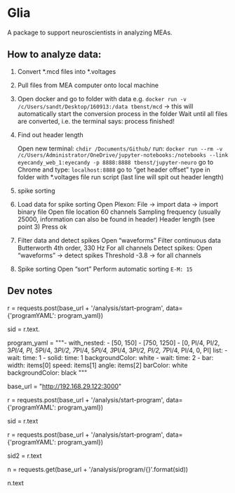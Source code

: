 # Glia
A package to support neuroscientists in analyzing MEAs.


## How to analyze data:
1. Convert *.mcd files into *.voltages

  1.	Pull files from MEA computer onto local machine 

  2.	Open docker and go to folder with data
e.g. `docker run -v /c/Users/sandt/Desktop/160913:/data tbenst/mcd`
-> this will automatically start the conversion process in the folder
Wait until all files are converted, i.e. the terminal says: process finished!

3.	Find out header length

    Open new terminal:
    `chdir /Documents/Github/`
	run: 
    `docker run --rm -v /c/Users/Administrator/OneDrive/jupyter-notebooks:/notebooks --link eyecandy_web_1:eyecandy -p 8888:8888 tbenst/jupyter-neuro`
	go to Chrome and type: `localhost:8888`
	go to “get header offset”
	type in folder with *.voltages file
	run script (last line will spit out header length)

2. spike sorting
  4.	Load data for spike sorting
Open Plexon:
File -> import data -> import binary file
Open file location
	60 channels
Sampling frequency (usually 25000, information can also be found in header)
	Header length (see point 3)
	Press ok

  5.	Filter data and detect spikes
Open “waveforms”
Filter continuous data
	Butterworth 4th order, 330 Hz 
		For all channels
Detect spikes:
	Open “waveforms” -> detect spikes
		Threshold -3.8 -> for all channels

  6.	Spike sorting
Open “sort”
Perform automatic sorting 
    `E-M: 15`


## Dev notes
r = requests.post(base_url + '/analysis/start-program', data={'programYAML': program_yaml})

sid = r.text.

program_yaml = """- with_nested:
    - [50, 150]
    - [750, 1250]
    - [0, PI/4, PI/2, 3*PI/4, PI, 5*PI/4, 3*PI/2, 7*PI/4, 5*PI/4, 3*PI/4, 3*PI/2, PI/2, 7*PI/4, PI/4, 0, PI]
  list:
    - wait:
        time: 1
    - solid:
        time: 1
        backgroundColor: white
    - wait:
        time: 2
    - bar:
       width: items[0]
       speed: items[1]
       angle: items[2]
       barColor: white
       backgroundColor: black
"""

base_url = "http://192.168.29.122:3000"

r = requests.post(base_url + '/analysis/start-program', data={'programYAML': program_yaml})

sid = r.text

r = requests.post(base_url + '/analysis/start-program', data={'programYAML': program_yaml})

sid2 = r.text

n = requests.get(base_url + '/analysis/program/{}'.format(sid))

n.text
